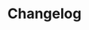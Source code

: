 <!--
SPDX-FileCopyrightText: 2025 Pôle d'Expertise de la Régulation Numérique <contact@peren.gouv.fr>

SPDX-License-Identifier: MIT
-->

<!--
Project changelog.
This file is required if you want to auto-publish packages with CI and git tags.

To publish a new version, create a new section with the following format:

## v<version_number> (<tag_commit_date>)

Remarks:
- `version_number` should be a valid python package version
- `tag_commit_date` should be in ISO (YYYY-MM-DD) format.
Concrete example:

## v0.1.2 (2020-08-31)
-->

# Changelog
